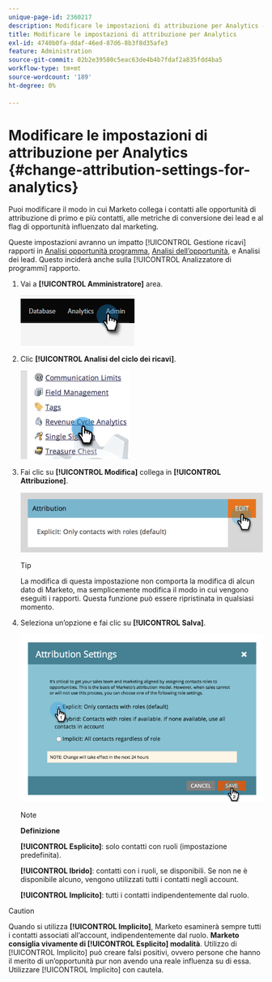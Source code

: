 ```yaml
---
unique-page-id: 2360217
description: Modificare le impostazioni di attribuzione per Analytics - Documentazione di Marketo - Documentazione del prodotto
title: Modificare le impostazioni di attribuzione per Analytics
exl-id: 4740b0fa-ddaf-46ed-87d6-8b3f8d35afe3
feature: Administration
source-git-commit: 02b2e39580c5eac63de4b4b7fdaf2a835fdd4ba5
workflow-type: tm+mt
source-wordcount: '189'
ht-degree: 0%

---
```


# Modificare le impostazioni di attribuzione per Analytics {#change-attribution-settings-for-analytics}

Puoi modificare il modo in cui Marketo collega i contatti alle opportunità di attribuzione di primo e più contatti, alle metriche di conversione dei lead e al flag di opportunità influenzato dal marketing.

Queste impostazioni avranno un impatto [!UICONTROL Gestione ricavi] rapporti in [Analisi opportunità programma](/help/marketo/product-docs/reporting/revenue-cycle-analytics/program-analytics/understanding-the-program-opportunity-analysis-area.md), [Analisi dell’opportunità](/help/marketo/product-docs/reporting/revenue-cycle-analytics/revenue-explorer/understanding-opportunity-analysis-in-revenue-explorer.md), e Analisi dei lead. Questo inciderà anche sulla [!UICONTROL Analizzatore di programmi] rapporto.

1. Vai a **[!UICONTROL Amministratore]** area.

   ![](assets/change-attribution-settings-for-analytics-1.png)

1. Clic **[!UICONTROL Analisi del ciclo dei ricavi]**.

   ![](assets/change-attribution-settings-for-analytics-2.png)

1. Fai clic su **[!UICONTROL Modifica]** collega in **[!UICONTROL Attribuzione]**.

   ![](assets/change-attribution-settings-for-analytics-3.png)

   >[!TIP]
   >
   >La modifica di questa impostazione non comporta la modifica di alcun dato di Marketo, ma semplicemente modifica il modo in cui vengono eseguiti i rapporti. Questa funzione può essere ripristinata in qualsiasi momento.

1. Seleziona un’opzione e fai clic su **[!UICONTROL Salva]**.

   ![](assets/change-attribution-settings-for-analytics-4.png)

   >[!NOTE]
   >
   >**Definizione**
   >
   >**[!UICONTROL Esplicito]**: solo contatti con ruoli (impostazione predefinita).
   >
   >**[!UICONTROL Ibrido]**: contatti con i ruoli, se disponibili. Se non ne è disponibile alcuno, vengono utilizzati tutti i contatti negli account.
   >
   >**[!UICONTROL Implicito]**: tutti i contatti indipendentemente dal ruolo.

>[!CAUTION]
>
>Quando si utilizza **[!UICONTROL Implicito]**, Marketo esaminerà sempre tutti i contatti associati all’account, indipendentemente dal ruolo. **Marketo consiglia vivamente di [!UICONTROL Esplicito] modalità**. Utilizzo di [!UICONTROL Implicito] può creare falsi positivi, ovvero persone che hanno il merito di un’opportunità pur non avendo una reale influenza su di essa. Utilizzare [!UICONTROL Implicito] con cautela.
